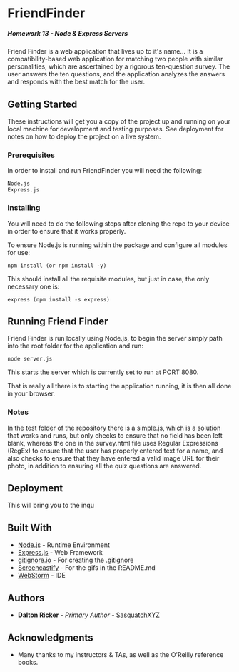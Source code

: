 # FriendFinder

##### Homework 13 - Node & Express Servers

Friend Finder is a web application that lives up to it's name... It is a compatibility-based web application for matching two people with similar personalities, which are ascertained by a rigorous ten-question survey.  The user answers the ten questions, and the application analyzes the answers and responds with the best match for the user.


## Getting Started

These instructions will get you a copy of the project up and running on your local machine for development and testing purposes.  See deployment for notes on how to deploy the project on a live system.

### Prerequisites

In order to install and run FriendFinder you will need the following:

```
Node.js
Express.js
```

### Installing

You will need to do the following steps after cloning the repo to your device in order to ensure that it works properly.

To ensure Node.js is running within the package and configure all modules for use:

```
npm install (or npm install -y)
```

This should install all the requisite modules, but just in case, the only necessary one is:

```
express (npm install -s express)
```

## Running Friend Finder

Friend Finder is run locally using Node.js, to begin the server simply path into the root folder for the application and run:

```
node server.js
```

This starts the server which is currently set to run at PORT 8080.



That is really all there is to starting the application running, it is then all done in your browser.

### Notes

In the test folder of the repository there is a simple.js, which is a solution that works and runs, but only checks to ensure that no field has been left blank, whereas the one in the survey.html file uses Regular Expressions (RegEx) to ensure that the user has properly entered text for a name, and also checks to ensure that they have entered a valid image URL for their photo, in addition to ensuring all the quiz questions are answered.

## Deployment

This will bring you to the inqu

## Built With

* [Node.js](https://nodejs.org/en/) - Runtime Environment
* [Express.js](https://expressjs.com/) - Web Framework
* [gitignore.io](https://www.gitignore.io/) - For creating the .gitignore
* [Screencastify](https://www.screencastify.com/) - For the gifs in the README.md
* [WebStorm](https://www.jetbrains.com/webstorm/) - IDE

## Authors

* **Dalton Ricker** - *Primary Author* - [SasquatchXYZ](https://github.com/SasquatchXYZ)

## Acknowledgments
* Many thanks to my instructors & TAs, as well as the O'Reilly reference books.